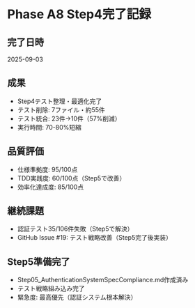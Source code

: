 # Phase A8 Step4完了記録

## 完了日時
2025-09-03

## 成果
- Step4テスト整理・最適化完了
- テスト削除: 7ファイル・約55件
- テスト統合: 23件→10件（57%削減）
- 実行時間: 70-80%短縮

## 品質評価
- 仕様準拠度: 95/100点
- TDD実践度: 60/100点（Step5で改善）
- 効率化達成度: 85/100点

## 継続課題
- 認証テスト35/106件失敗（Step5で解決）
- GitHub Issue #19: テスト戦略改善（Step5完了後実装）

## Step5準備完了
- Step05_AuthenticationSystemSpecCompliance.md作成済み
- テスト戦略組み込み完了
- 緊急度: 最高優先（認証システム根本解決）